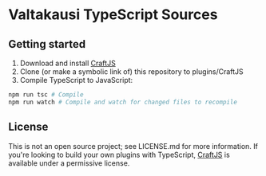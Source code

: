# Valtakausi TypeScript Sources

## Getting started
1. Download and install [CraftJS](https://github.com/Valtakausi/craftjs)
2. Clone (or make a symbolic link of) this repository to plugins/CraftJS
3. Compile TypeScript to JavaScript:
```sh
npm run tsc # Compile
npm run watch # Compile and watch for changed files to recompile
```

## License
This is not an open source project; see LICENSE.md for more information.
If you're looking to build your own plugins with TypeScript,
[CraftJS](https://github.com/Valtakausi/craftjs) is available under
a permissive license.